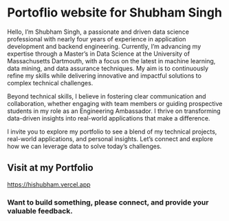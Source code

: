 # Portoflio website for Shubham Singh
Hello, I’m Shubham Singh, a passionate and driven data science professional with nearly four years of experience in application development and backend engineering. Currently, I’m advancing my expertise through a Master’s in Data Science at the University of Massachusetts Dartmouth, with a focus on the latest in machine learning, data mining, and data assurance techniques. My aim is to continuously refine my skills while delivering innovative and impactful solutions to complex technical challenges.

Beyond technical skills, I believe in fostering clear communication and collaboration, whether engaging with team members or guiding prospective students in my role as an Engineering Ambassador. I thrive on transforming data-driven insights into real-world applications that make a difference.

I invite you to explore my portfolio to see a blend of my technical projects, real-world applications, and personal insights. Let’s connect and explore how we can leverage data to solve today’s challenges.

## Visit at my Portfolio
https://hishubham.vercel.app

### Want to build something, please connect, and provide your valuable feedback.

